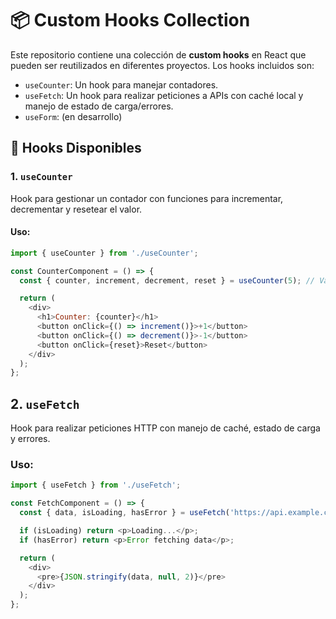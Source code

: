 # 📦 Custom Hooks Collection

Este repositorio contiene una colección de **custom hooks** en React que pueden ser reutilizados en diferentes proyectos. Los hooks incluidos son:

- `useCounter`: Un hook para manejar contadores.
- `useFetch`: Un hook para realizar peticiones a APIs con caché local y manejo de estado de carga/errores.
- `useForm`: (en desarrollo)

## 📄 Hooks Disponibles

### 1. `useCounter`

Hook para gestionar un contador con funciones para incrementar, decrementar y resetear el valor.

#### Uso:

```js
import { useCounter } from './useCounter';

const CounterComponent = () => {
  const { counter, increment, decrement, reset } = useCounter(5); // Valor inicial de 5

  return (
    <div>
      <h1>Counter: {counter}</h1>
      <button onClick={() => increment()}>+1</button>
      <button onClick={() => decrement()}>-1</button>
      <button onClick={reset}>Reset</button>
    </div>
  );
};
```



## 2. `useFetch`

Hook para realizar peticiones HTTP con manejo de caché, estado de carga y errores.

### Uso:
```javascript
import { useFetch } from './useFetch';

const FetchComponent = () => {
  const { data, isLoading, hasError } = useFetch('https://api.example.com/data');

  if (isLoading) return <p>Loading...</p>;
  if (hasError) return <p>Error fetching data</p>;

  return (
    <div>
      <pre>{JSON.stringify(data, null, 2)}</pre>
    </div>
  );
};
```
